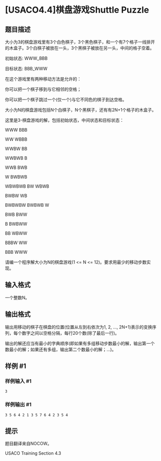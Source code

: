 # [USACO4.4]棋盘游戏Shuttle Puzzle

## 题目描述

大小为3的棋盘游戏里有3个白色棋子，3个黑色棋子，和一个有7个格子一线排开的木盒子。3个白棋子被放在一头，3个黑棋子被放在另一头，中间的格子空着。

初始状态: WWW\_BBB

目标状态: BBB\_WWW

在这个游戏里有两种移动方法是允许的：

你可以把一个棋子移到与它相邻的空格；

你可以把一个棋子跳过一个(仅一个)与它不同色的棋子到达空格。

大小为N的棋盘游戏包括N个白棋子，N个黑棋子，还有有2N+1个格子的木盒子。

这里是3-棋盘游戏的解，包括初始状态，中间状态和目标状态：

WWW BBB

WW WBBB

WWBW BB

WWBWB B

WWB BWB

W BWBWB

WBWBWB
BW WBWB

BWBW WB

BWBWBW
BWBWB W

BWB BWW

B BWBWW

BB WBWW

BBBW WW

BBB WWW

请编一个程序解大小为N的棋盘游戏(1 <= N <= 12)。要求用最少的移动步数实现。


## 输入格式

一个整数N。


## 输出格式

输出用移动的棋子在棋盘的位置(位置从左到右依次为1, 2, ..., 2N+1)表示的变换序列，每个数字之间以空格分隔，每行20个数(除了最后一行)。

输出的解还应当有最小的字典顺序(即如果有多组移动步数最小的解，输出第一个数最小的解；如果还有多组，输出第二个数最小的解；...)。


## 样例 #1

### 样例输入 #1
```
3
```

### 样例输出 #1

```
3 5 6 4 2 1 3 5 7 6 4 2 3 5 4
```

## 提示

题目翻译来自NOCOW。

USACO Training Section 4.3

